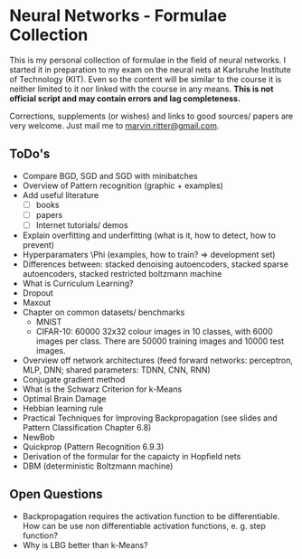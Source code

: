 Neural Networks - Formulae Collection
=====================================

This is my personal collection of formulae in the field of neural networks. I started it in preparation to my exam on the neural nets at Karlsruhe Institute of Technology (KIT). Even so the content will be similar to the course it is neither limited to it nor linked with the course in any means. __This is not official script and may contain errors and lag completeness.__

Corrections, supplements (or wishes) and links to good sources/ papers are very welcome. Just mail me to marvin.ritter@gmail.com.

ToDo's
------
- Compare BGD, SGD and SGD with minibatches
- Overview of Pattern recognition (graphic + examples)
- Add useful literature 
	- [ ] books
	- [ ] papers
	- [ ] Internet tutorials/ demos
- Explain overfitting and underfitting (what is it, how to detect, how to prevent)
- Hyperparamaters \Phi (examples, how to train? => development set)
- Differences between: stacked denoising autoencoders, stacked sparse autoencoders, stacked restricted boltzmann machine
- What is Curriculum Learning?
- Dropout
- Maxout
- Chapter on common datasets/ benchmarks
	- MNIST
	- CIFAR-10: 60000 32x32 colour images in 10 classes, with 6000 images per class. There are 50000 training images and 10000 test images. 
- Overview off network architectures (feed forward networks: perceptron, MLP, DNN; shared parameters: TDNN, CNN, RNN)
- Conjugate gradient method
- What is the Schwarz Criterion for k-Means
- Optimal Brain Damage
- Hebbian learning rule
- Practical Techniques for Improving Backpropagation (see slides and Pattern Classification Chapter 6.8)
- NewBob
- Quickprop (Pattern Recognition 6.9.3)
- Derivation of the formular for the capaicty in Hopfield nets
- DBM (deterministic Boltzmann machine)

Open Questions
--------------
- Backpropagation requires the activation function to be differentiable. How can be use non differentiable activation functions, e. g. step function?
- Why is LBG better than k-Means?
